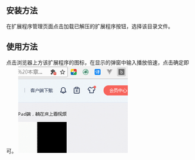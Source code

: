 ## 安装方法
在扩展程序管理页面点击加载已解压的扩展程序按钮，选择该目录文件。

## 使用方法
点击浏览器上方该扩展程序的图标，在显示的弹窗中输入播放倍速，点击确定即可。
![use.gif](./use.gif)
